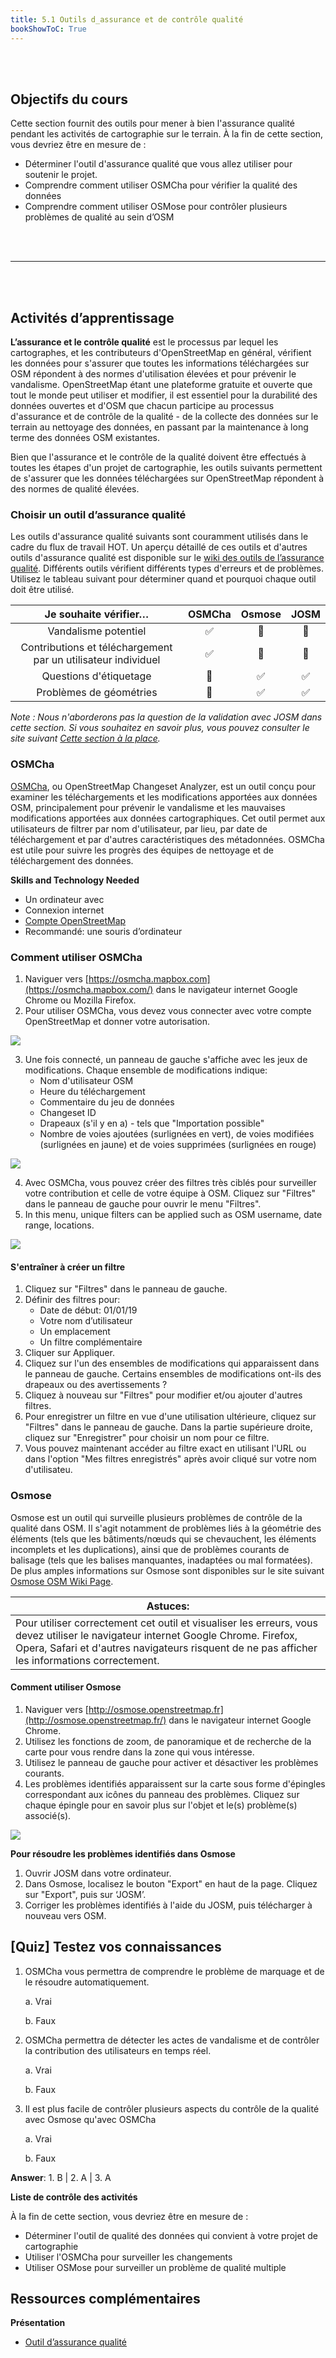 ```yaml
---
title: 5.1 Outils d_assurance et de contrôle qualité
bookShowToC: True
---
```


<br></br>

## Objectifs du cours

Cette section fournit des outils pour mener à bien l'assurance qualité pendant les activités de cartographie sur le terrain. À la fin de cette section, vous devriez être en mesure de :

* Déterminer l'outil d'assurance qualité que vous allez utiliser pour soutenir le projet.
* Comprendre comment utiliser OSMCha pour vérifier la qualité des données
* Comprendre comment utiliser OSMose pour contrôler plusieurs problèmes de qualité au sein d’OSM

<br></br>
***
<br></br>

## Activités d’apprentissage

**L’assurance et le contrôle qualité** est le processus par lequel les cartographes, et les contributeurs d'OpenStreetMap en général, vérifient les données pour s'assurer que toutes les informations téléchargées sur OSM répondent à des normes d'utilisation élevées et pour prévenir le vandalisme. OpenStreetMap étant une plateforme gratuite et ouverte que tout le monde peut utiliser et modifier, il est essentiel pour la durabilité des données ouvertes et d'OSM que chacun participe au processus d'assurance et de contrôle de la qualité - de la collecte des données sur le terrain au nettoyage des données, en passant par la maintenance à long terme des données OSM existantes.

Bien que l'assurance et le contrôle de la qualité doivent être effectués à toutes les étapes d'un projet de cartographie, les outils suivants permettent de s'assurer que les données téléchargées sur OpenStreetMap répondent à des normes de qualité élevées.

### Choisir un outil d’assurance qualité

Les outils d'assurance qualité suivants sont couramment utilisés dans le cadre du flux de travail HOT. Un aperçu détaillé de ces outils et d'autres outils d'assurance qualité est disponible sur le [wiki des outils de l’assurance qualité](https://wiki.openstreetmap.org/wiki/Quality_assurance). Différents outils vérifient différents types d'erreurs et de problèmes. Utilisez le tableau suivant pour déterminer quand et pourquoi chaque outil doit être utilisé.

| **Je souhaite vérifier…**  | **OSMCha**  | **Osmose**  |  **JOSM** |
|:---:|:---:|:---:|:---:|
| Vandalisme potentiel | ✅  | 🔴  | 🔴  |
| Contributions et téléchargement par un utilisateur individuel | ✅  | 🔴  | 🔴  |
| Questions d'étiquetage | 🔴  | ✅  | ✅  |
| Problèmes de géométries | 🔴  | ✅  | ✅  |


*Note : Nous n'aborderons pas la question de la validation avec JOSM dans cette section. Si vous souhaitez en savoir plus, vous pouvez consulter le site suivant [Cette section à la place](https://docs.google.com/document/d/1W5a8I3B-YCd2HrZKd23yFHxMgqQ7tnpjoZWG8E0Y1-w/edit?usp=drive_link).*

### OSMCha

[OSMCha](https://osmcha.mapbox.com/), ou OpenStreetMap Changeset Analyzer, est un outil conçu pour examiner les téléchargements et les modifications apportées aux données OSM, principalement pour prévenir le vandalisme et les mauvaises modifications apportées aux données cartographiques. Cet outil permet aux utilisateurs de filtrer par nom d'utilisateur, par lieu, par date de téléchargement et par d'autres caractéristiques des métadonnées. OSMCha est utile pour suivre les progrès des équipes de nettoyage et de téléchargement des données.

**Skills and Technology Needed**

* Un ordinateur avec
* Connexion internet
* [Compte OpenStreetMap](https://hotosm.github.io/toolbox/pages/digitization-and-editing/3.1.1-opening_osm_accounts/)
* Recommandé: une souris d’ordinateur

### Comment utiliser OSMCha

1. Naviguer vers [https://osmcha.mapbox.com](https://osmcha.mapbox.com/) dans le navigateur internet Google Chrome ou Mozilla Firefox.
2. Pour utiliser OSMCha, vous devez vous connecter avec votre compte OpenStreetMap et donner votre autorisation.

![](/images/5_quality_assurance/02_quality_assurance_and_quality_control_tools/050201_osmcha(1).gif")

3. Une fois connecté, un panneau de gauche s'affiche avec les jeux de modifications. Chaque ensemble de modifications indique:
    * Nom d'utilisateur OSM
    * Heure du téléchargement
    * Commentaire du jeu de données
    * Changeset ID
    * Drapeaux (s'il y en a) - tels que "Importation possible"
    * Nombre de voies ajoutées (surlignées en vert), de voies modifiées (surlignées en jaune) et de voies supprimées (surlignées en rouge)


![](/images/5_quality_assurance/02_quality_assurance_and_quality_control_tools/050202_osmcha(2).gif)

4. Avec OSMCha, vous pouvez créer des filtres très ciblés pour surveiller votre contribution et celle de votre équipe à OSM. Cliquez sur "Filtres" dans le panneau de gauche pour ouvrir le menu "Filtres".
5. In this menu, unique filters can be applied such as OSM username, date range, locations.

![](/images/5_quality_assurance/02_quality_assurance_and_quality_control_tools/050203_osmcha(3).gif)


#### S'entraîner à créer un filtre

1. Cliquez sur "Filtres" dans le panneau de gauche.
2. Définir des filtres pour:
    * Date de début: 01/01/19
    * Votre nom d’utilisateur
    * Un emplacement 
    * Un filtre complémentaire
3. Cliquer sur Appliquer.
4. Cliquez sur l'un des ensembles de modifications qui apparaissent dans le panneau de gauche. Certains ensembles de modifications ont-ils des drapeaux ou des avertissements ?
5. Cliquez à nouveau sur "Filtres" pour modifier et/ou ajouter d'autres filtres.
6. Pour enregistrer un filtre en vue d'une utilisation ultérieure, cliquez sur "Filtres" dans le panneau de gauche. Dans la partie supérieure droite, cliquez sur "Enregistrer" pour choisir un nom pour ce filtre.
7. Vous pouvez maintenant accéder au filtre exact en utilisant l'URL ou dans l'option "Mes filtres enregistrés" après avoir cliqué sur votre nom d'utilisateu.

### Osmose

Osmose est un outil qui surveille plusieurs problèmes de contrôle de la qualité dans OSM. Il s'agit notamment de problèmes liés à la géométrie des éléments (tels que les bâtiments/nœuds qui se chevauchent, les éléments incomplets et les duplications), ainsi que de problèmes courants de balisage (tels que les balises manquantes, inadaptées ou mal formatées). De plus amples informations sur Osmose sont disponibles sur le site suivant [Osmose OSM Wiki Page](https://wiki.openstreetmap.org/wiki/Osmose).

| **Astuces:** |
|---|
| Pour utiliser correctement cet outil et visualiser les erreurs, vous devez utiliser le navigateur internet Google Chrome. Firefox, Opera, Safari et d'autres navigateurs risquent de ne pas afficher les informations correctement. |


#### Comment utiliser Osmose

1. Naviguer vers [http://osmose.openstreetmap.fr](http://osmose.openstreetmap.fr/) dans le navigateur internet Google Chrome.
2. Utilisez les fonctions de zoom, de panoramique et de recherche de la carte pour vous rendre dans la zone qui vous intéresse.
3. Utilisez le panneau de gauche pour activer et désactiver les problèmes courants.
4. Les problèmes identifiés apparaissent sur la carte sous forme d'épingles correspondant aux icônes du panneau des problèmes. Cliquez sur chaque épingle pour en savoir plus sur l'objet et le(s) problème(s) associé(s).

![](/images/5_quality_assurance/02_quality_assurance_and_quality_control_tools/050204_osmose.gif)


**Pour résoudre les problèmes identifiés dans Osmose**

1. Ouvrir JOSM dans votre ordinateur.
2. Dans Osmose, localisez le bouton "Export" en haut de la page. Cliquez sur "Export", puis sur ‘JOSM’.
3. Corriger les problèmes identifiés à l'aide du JOSM, puis télécharger à nouveau vers OSM.

## [Quiz] Testez vos connaissances

1. OSMCha vous permettra de comprendre le problème de marquage et de le résoudre automatiquement.

    
    a. Vrai
    
    b. Faux

2. OSMCha permettra de détecter les actes de vandalisme et de contrôler la contribution des utilisateurs en temps réel.

    
    a. Vrai
    
    b. Faux

3. Il est plus facile de contrôler plusieurs aspects du contrôle de la qualité avec Osmose qu'avec OSMCha

    
    a. Vrai
    
    b. Faux

**Answer**: 1. B | 2. A | 3. A

**Liste de contrôle des activités**

À la fin de cette section, vous devriez être en mesure de :

- Déterminer l'outil de qualité des données qui convient à votre projet de cartographie
- Utiliser l'OSMCha pour surveiller les changements
- Utiliser OSMose pour surveiller un problème de qualité multiple

## Ressources complémentaires

**Présentation**

* [Outil d’assurance qualité](https://docs.google.com/presentation/d/1mn0ahFOCiz9DhrWmYFt1nrC25c7WQjODvXG6pTRJ-Jo/edit?usp=sharing)